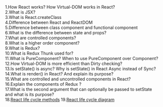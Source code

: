 1.How React works? How Virtual-DOM works in React?  
2.What is JSX?  
3.What is React.createClass  
4.Difference between React and ReactDOM  
5.Difference between class component and functional component  
6.What is the difference between state and props?  
7.What are controlled components?  
8.What is a higher order component?  
9.What is Redux?  
10.What is Redux Thunk used for?  
11.What is PureComponent? When to use PureComponent over Component?  
12.How Virtual-DOM is more efficient than Dirty checking?  
13.Is setState() is async? Why is setState() in React Async instead of Sync?  
14.What is render() in React? And explain its purpose?  
15.What are controlled and uncontrolled components in React?  
16.Explain the components of Redux ?  
17.What is the second argument that can optionally be passed to setState and what is its purpose?  
18.[React life cycle methods](https://reactjs.org/docs/react-component.html)
19.[React life cycle diagram](https://projects.wojtekmaj.pl/react-lifecycle-methods-diagram/)